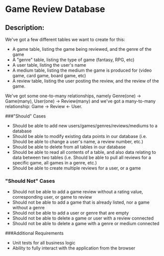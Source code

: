 # Game Review Database

## Description:

We've got a few different tables we want to create for this:
- A game table, listing the game being reviewed, and the genre of the game
- A "genre" table, listing the type of game (fantasy, RPG, etc)
- A user table, listing the user's name
- A medium table, listing the medium the game is produced for (video game, card game, board game, etc)
- A review table, listing the user posting the review, and the review of the game.

We've got some one-to-many relationships, namely Genre(one) -> Game(many), User(one) -> Review(many)
and we've got a many-to-many relationship:  Game -> Review <- User.

###"Should" Cases
- Should be able to add new users/games/genres/reviews/mediums to a database 
- Should be able to modify existing data points in our database
  (i.e. Should be able to change a user's name, a review number, etc.)
- Should be able to delete from all tables in our database
- Should be able to read all contents of a table, and also data relating to data between two tables
  (i.e. Should be able to pull all reviews for a specific game, all games in a genre, etc.)
- Should be able to create multiple reviews for a user, or a game


### "Should Not" Cases
- Should not be able to add a game review without a rating value, corresponding user, or game to review
- Should not be able to add a game that is already listed, nor a game without a genre
- Should not be able to add a user or genre that are empty
- Should not be able to delete a game or user with a review connected
- Should not be able to delete a game with a genre or medium connected

###Additional Requirements
- Unit tests for all business logic
- Ability to fully interact with the application from the browser
